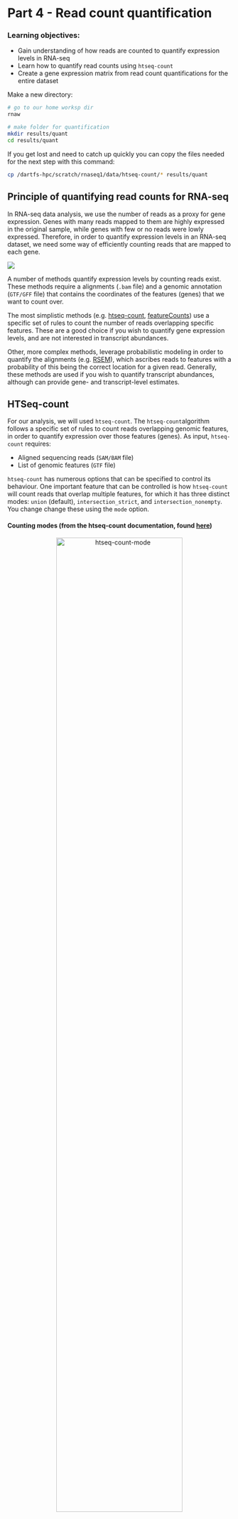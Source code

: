 
# Part 4 - Read count quantification

### Learning objectives:
- Gain understanding of how reads are counted to quantify expression levels in RNA-seq
- Learn how to quantify read counts using `htseq-count`
- Create a gene expression matrix from read count quantifications for the entire dataset

Make a new directory:
```bash
# go to our home worksp dir
rnaw

# make folder for quantification
mkdir results/quant
cd results/quant
```

If you get lost and need to catch up quickly you can copy the files needed for the next step with this command:

```bash
cp /dartfs-hpc/scratch/rnaseq1/data/htseq-count/* results/quant
```

## Principle of quantifying read counts for RNA-seq
In RNA-seq data analysis, we use the number of reads as a proxy for gene expression. Genes with many reads mapped to them are highly expressed in the original sample, while genes with few or no reads were lowly expressed. Therefore, in order to quantify expression levels in an RNA-seq dataset, we need some way of efficiently counting reads that are mapped to each gene.

![](../figures/quant_principle.png)

A number of methods quantify expression levels by counting reads exist. These methods require a alignments (`.bam` file) and a genomic annotation (`GTF/GFF` file) that contains the coordinates of the features (genes) that we want to count over.

The most simplistic methods (e.g. [htseq-count](https://htseq.readthedocs.io/en/release_0.11.1/count.html), [featureCounts](http://subread.sourceforge.net/)) use a specific set of rules to count the number of reads overlapping specific features. These are a good choice if you wish to quantify gene expression levels, and are not interested in transcript abundances.

Other, more complex methods, leverage probabilistic modeling in order to quantify the alignments (e.g. [RSEM](https://deweylab.github.io/RSEM/)), which ascribes reads to features with a probability of this being the correct location for a given read. Generally, these methods are used if you wish to quantify transcript abundances, although can provide gene- and transcript-level estimates.

## HTSeq-count

For our analysis, we will used `htseq-count`. The `htseq-count`algorithm follows a specific set of rules to count reads overlapping genomic features, in order to quantify expression over those features (genes). As input, `htseq-count` requires:  
- Aligned sequencing reads (`SAM/BAM` file)
- List of genomic features (`GTF` file)

`htseq-count` has numerous options that can be specified to control its behaviour. One important feature that can be controlled is how `htseq-count` will count reads that overlap multiple features, for which it has three distinct modes: `union` (default), `intersection_strict`, and `intersection_nonempty`. You change change these using the `mode` option.

#### Counting modes (from the htseq-count documentation, found [here](https://htseq.readthedocs.io/en/release_0.11.1/count.html))

<p align="center">
<img src="../figures/htseq-count-mode.png" alt="htseq-count-mode"
	title="" width="75%" height="75%" />
</p>

**Strandedness:**  
One of the most important options in htseq-count is `strandedness`. It is critical to select the correct option for `strandedness` (`-s`) for your dataset, otherwise you may incorrectly use, or throw away, a lot of information.

The default setting in htseq-count for `strandedness` is `yes`, meaning reads will only be counted as overlapping a feature (exon of a gene) provided they map to the same strand as the feature.

If your data was generated using an unstranded library preparation protocol, as in this experiment, we must set this option to `no`. Failure to do so would mean you would throw away ~50% of all your reads, as they will be distributed equally across both strands for each feature in an unstranded library.  

<p align="center">
<img src="../figures/strandedness.png" alt="strand"
	title="" width="85%" height="55%" />
</p>

**Feature type:**  
Another important option in htseq-count is `t` or `type` which specifies which feature type (3rd column of a GTF file) you want to count features over. The default is `exon` which works for GTF files from Ensembl, such as the file we will be using. However, this can be changed to any feature in your GTF file, so theoretically can be used to count any feature you have annotated.

![](../figures/gtf.png)

**Specifying BAM sorting:**  
When counting paired-end data (such as in this experiemnt) your `.bam` files should be sorted before running `htseq-count`, and you can specify how your `.bam` is sorted using the `-r` option. `name` indicates they are sorted by read name, `pos` indicates they are sorted by genomic position.

## Run htseq-count on your .bam file
```bash
htseq-count \
	-f bam \
	-s no \
	-r pos \
	--additional-attr "gene_name" \
	../alignment/SRR1039508_1.Aligned.sortedByCoord.out.chr20.bam \
	/dartfs-hpc/scratch/rnaseq1/refs/Homo_sapiens.GRCh38.97.chr20.gtf > SRR1039508.htseq-counts
	
	
# same command as above but without the newlines to separate the flags - only run one of these	
htseq-count -f bam -s no -r pos --additional-attr "gene_name" ../alignment/SRR1039508_1.Aligned.sortedByCoord.out.chr20.bam /dartfs-hpc/scratch/rnaseq1/refs/Homo_sapiens.GRCh38.97.chr20.gtf > SRR1039508.htseq-counts

```

There are numerous settings that can be tweaked and turned on/off in htseq-count. I strongly recommend you **read the manual** before running htseq-count so that you understand all the default options and available settings.

.... Let it run...

Lets have a look at the resulting file.
```bash
# how many lines
wc -l SRR1039508.htseq-counts

# first few rows
head SRR1039508.htseq-counts

# importantly, lets check the last few rows as these contain some important info
tail -n 12 SRR1039508.htseq-counts
```

Additional exercise:
- Can you visually confirm the read count returned in htseq-count by looking at the .bam file in IGV?

## Run htseq-count on the rest of our samples
```bash
ls ../alignment/*.Aligned.sortedByCoord.out.chr20.bam | while read x; do

  # save the file name
  sample=`echo "$x"`
  # get everything in file name before "/" (to remove '../alignment/')
  sample=`echo "$sample" | cut -d"/" -f3`
  # get everything in file name before "_"
  sample=`echo "$sample" | cut -d"." -f1`
  echo processing "$sample"

  htseq-count \
    -f bam \
    -s no \
    -r pos \
    --additional-attr "gene_name" \
    ../alignment/${sample}.Aligned.sortedByCoord.out.chr20.bam \
    /dartfs-hpc/scratch/rnaseq1/refs/Homo_sapiens.GRCh38.97.chr20.gtf > ${sample}.htseq-counts
done
```

## Generate the gene expression matrix of raw read counts

The final step in the pre-processing of RNA-seq data for differential expression analysis is to concatenate your read counts into a gene expression matrix that contains the counts from all your samples. We will do this at the command line, however there are also ways to directly read the output of programs like `htseq-count` and `RSEM` directly into R without concatenating them into a matrix before hand.

![](../figures/ge-matrix.png)

Loop over `htseq-count` output files and extract the read count column
```bash
# set up an array that we will fill with shorthand sample names
myarray=()

# loop over htseq.counts files and extract 2nd column (the raw read counts) using 'cut' command
while read x;  do
	# split up sample names to remove everything after "-"
	sname=`echo "$x"`
	sname=`echo "$sname" | cut -d"-" -f1`
	# extract second column of file to get read counts only
	echo counts for "$sname" being extracted
	cut -f3 $x > "$sname".tmp.counts
	# save shorthand sample names into an array  
	sname2="$sname"
	myarray+=($sname2)
done < <(ls -1 *.htseq-counts | sort)
```

Paste all gene IDs into a file with each to make the gene expression matrix
```bash
# extract ENSG gene IDs and gene names from one of the files
cut -f1-2 SRR1039508.htseq-counts > genes.txt

# use the paste command to put geneIDs and raw counts for all files in 1 file
paste genes.txt *.tmp.counts > tmp_all_counts.txt

# check it looks good
head tmp_all_counts.txt
```

Save sample names in the array into text file
```bash
# look at the contents of the array we made with shorthand sample names
echo ${myarray[@]}

# print contents of array into text file with each element on a new line
printf "%s\n" "${myarray[@]}" > col_names.txt
cat col_names.txt

# add 'gene_name' to colnames
cat <(echo "ENSEMBL_ID") <(echo "gene_name") col_names.txt > col_names_full.txt
cat col_names_full.txt
```

Put sample names in the file with counts to form row headers and complete the gene expression matrix
```bash
# make a file to fill
touch all_counts.txt

# use the 'cat' command (concatenate) to put all tmp.counts.txt files into all_counts.txt
cat <(cat col_names_full.txt | sort | paste -s) tmp_all_counts.txt > all_counts.txt

# view head of file
head all_counts.txt
tail all_counts.txt

# how many lines
wc -l all_counts.txt

# remove last five lines containing the extra quant info
head -n-5 all_counts.txt > all_counts_f.txt
wc -l all_counts_f.txt
```

Remove all the tmp files
```bash
rm -f *tmp*
```

In practice, you would have generated the `.htseq.counts` files using all genes accross the entire genome, and using all of the samples in the dataset, instead of the four samples we used in these examples. So that we have the complete set of counts available for day 2, we have made a complete raw counts matrix for you to use. You can find this in `/dartfs-hpc/scratch/rnaseq1/data/htseq-counts/`. It is also is the GitHub repository that you downloaded in the `Day-2` folder, as we will be loading it into `R` tomorrow for the differential expression analysis.

Have a quick look at it:
```bash
head /dartfs-hpc/scratch/rnaseq1/data/htseq-count/all_counts.txt

# how many lines
cat /dartfs-hpc/scratch/rnaseq1/data/htseq-count/all_counts.txt | wc -l

# add it to our quant directory
cp /dartfs-hpc/scratch/rnaseq1/data/htseq-count/all_counts.txt all_counts_full.txt

# also copy the below file as we will need it in the next lesson
cp /dartfs-hpc/scratch/rnaseq1/data/htseq-count/gene-lengths-grch38.tsv gene-lengths-grch38.tsv
```

### Quantification of transcript abundance

Above we discussed calculating abundances at the gene-level, however depending on your experiment, you may also be interested in determining individual transcript abundances. Calculating transcript abundances is more complex than gene-level counting, as not all reads span splice-junctions, therefore we cannot be sure which transcript they originated from.

<p align="center">
<img src="../figures/isoforms.png" alt="strand"
	title="" width="85%" height="55%" />
</p>


Figure from [Stark *et al*, 2019, *Nature Rev. Gen.*](https://www.nature.com/articles/nprot.2013.084)


Methods that generate transcript abundances use an estimation step in order to probabilistically estimate expression levels. [RSEM](https://deweylab.github.io/RSEM/) is a commonly used method for isoform abundance estimation, and uses an iterative process (expectation-maximization) to fractionally assign reads to individual isoforms.

Consider the example below from [Haas *et al*, 2013, *Nature Protocols.*](https://www.nature.com/articles/nprot.2013.084). Two isoforms for the same gene are shown, along with mapped reads (short bars). Reads unambiguously mapped to each isoform are in red & yellow, while blue reads are mapped to regions shared by both isoforms. The expectation-maximization algorithm uses the red and yellow reads to fractionally assign reads to each isoform (hollow vs filled-in reads on right).  

<p align="center">
<img src="../figures/rsem.png" alt="strand"
	title="" width="85%" height="55%" />
</p>

Figure from [Haas *et al*, 2013, *Nature Protocols.*](https://www.nature.com/articles/nprot.2013.084)

In order to generate transcript abundances, tools like RSEM require **transcriptome alignments**, which contains read alignments based on transcript coordinates (compared to genome coordinates).

Previously we used STAR to generate a genome mapping, therefore to use RSEM to quantify transcript abundance, we would need to re-map our reads using additional setting in STAR. Transcriptome alignments can be output from STAR using the `quantmode` argument.

> Although transcript abundance estimation is generally more time consuming than gene-level counting, methods such as RSEM can collapse transcript estimates into gene-level abundances, [which has been shown to improve gene-level inferences](https://f1000research.com/articles/4-1521/v2).

### Additional exercise

Complete and run the code below to generate transcript quantification estimates using RSEM on one sample from our dataset.The majority of the code has been provided for you, however you should look at the documentation from STAR and RSEM to better understand the options used.

In addition, RSEM has not been included in your original conda environment (intentionally), so you must install it before completling the example below. Go to [the conda page for RSEM](https://anaconda.org/bioconda/rsem) to obtain the code needed to add RSEM to your conda environment. Note that this command may take a few minutes to run.


```bash
# set your current working directory to your own results/alignment directory
ADD CODE HERE

# run STAR again on the sample 'SRR1039508'
### NOTE the new option: '--quantMode'
STAR --genomeDir /dartfs-hpc/scratch/rnaseq1/refs/hg38_chr20_index \
  --readFilesIn ../trim/SRR1039508_1.trim.chr20.fastq.gz ../trim/SRR1039508_2.trim.chr20.fastq.gz \
  --readFilesCommand zcat \
  --sjdbGTFfile /dartfs-hpc/scratch/rnaseq1/refs/Homo_sapiens.GRCh38.97.chr20.gtf \
  --runThreadN 1 \
  --outSAMtype SAM \
  --outFilterType BySJout \
  --quantMode TranscriptomeSAM \
  --outFileNamePrefix SRR1039508.
```

You should now have a file called `SRR1039508.Aligned.toTranscriptome.out.bam` in your `alignments` directory. This file contains the transcriptome alignments of our reads to GRCh38.

Similarly to STAR, RSEM requires a specifically formatted version of the reference genome. The RSEM reference can be geneeated using teh RSEM command `rsem-prepare-reference`. **Do not run this command during the workshop** as it is time consuming. An RSEM formatted reference has been provided for you in `/dartfs-hpc/scratch/rnaseq1/refs/hg38_chr20_index_RSEM/`. Below is an example of the command used to generate this reference.

```bash
#### DO NOT RUN DURING WORKSHOP ####
rsem-prepare-reference --gtf /dartfs-hpc/scratch/rnaseq1/refs/Homo_sapiens.GRCh38.97.gtf \
                        -p 1 \
                        /dartfs-hpc/scratch/rnaseq1/refs/Homo_sapiens.GRCh38.dna.primary_assembly.chr20.fa \
                        hg38_chr20_index_RSEM/ref
```

Now navigate to your quantification directory (`quant`) and run RSEM on your transcriptome alignments, using the RSEM reference provided for you. `rsem-calculate-expression` is the command used by RSEM to quantify transcript expression.
```bash
# naigate to your quant directory
ADD CODE HERE

# run RSEM
rsem-calculate-expression --paired-end \
                          --alignments \
                          --strandedness none \
                          -p 1 \
                          ../alignments/SRR1039508.Aligned.toTranscriptome.out.bam \
                          /dartfs-hpc/scratch/rnaseq1/refs/hg38_chr20_index_RSEM/ref \
                          SRR1039508
```

Now have a look at the results:
```bash
# list files
ls

# print isoform quantification estimates
head SRR1039508.isoforms.results

# print gene quantification estimates
head SRR1039508.genes.results
```

RSEM provides both gene-level, and transcript/isoform-level quantification estimates. Use the [RSEM documentation](https://deweylab.github.io/RSEM/rsem-calculate-expression.html) to understand the fields in output files.
